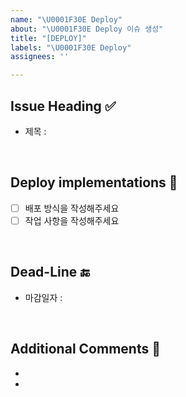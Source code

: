 ```yaml
---
name: "\U0001F30E Deploy"
about: "\U0001F30E Deploy 이슈 생성"
title: "[DEPLOY]"
labels: "\U0001F30E Deploy"
assignees: ''

---
```


## Issue Heading ✅

- 제목 : 

<br/>

## Deploy implementations 📄

- [ ] 배포 방식을 작성해주세요
- [ ] 작업 사항을 작성해주세요

<br/>

## Dead-Line 🔚

- 마감일자 : 

<br/>

## Additional Comments 💬

-
-
<br/>
